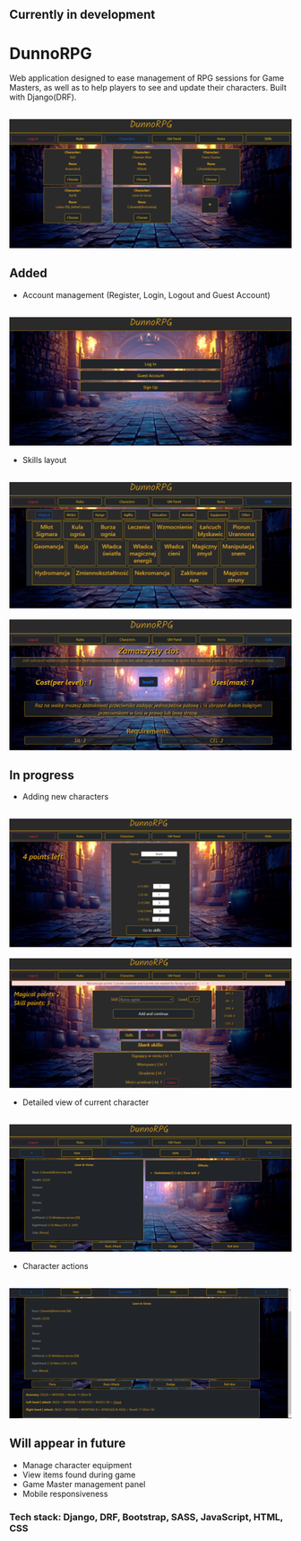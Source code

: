 ## Currently in development
# DunnoRPG
Web application designed to ease management of RPG sessions for Game Masters, as well as to help players to see and update their characters. Built with Django(DRF).

&emsp; ![Home page](https://github.com/Dunno358/Pictures/blob/main/dunnorpg_home_logged_in.png?raw=true)

## Added
- Account management (Register, Login, Logout and Guest Account)

&emsp; ![Home page](https://github.com/Dunno358/Pictures/blob/main/dunno_login_signin.png?raw=true)

- Skills layout

&emsp; ![Home page](https://github.com/Dunno358/Pictures/blob/main/dunnorpg_skills_layout.png?raw=true)
&emsp; ![Home page](https://github.com/Dunno358/Pictures/blob/main/dunnorpg_skills_detailed.png?raw=true)

## In progress
- Adding new characters

&emsp; ![Home page](https://github.com/Dunno358/Pictures/blob/main/dunnorpg_characted_add.png?raw=true)
&emsp; ![Home page](https://github.com/Dunno358/Pictures/blob/main/dunnorpg_skills_adding_1.png?raw=true)

- Detailed view of current character

&emsp; ![Home page](https://github.com/Dunno358/Pictures/blob/main/dunnorpg_detailed_in_dev.png?raw=true)

- Character actions

&emsp; ![Home page](https://github.com/Dunno358/Pictures/blob/main/dunnorpg_char_actions.png?raw=true)

## Will appear in future
- Manage character equipment
- View items found during game
- Game Master management panel
- Mobile responsiveness

### Tech stack: Django, DRF, Bootstrap, SASS, JavaScript, HTML, CSS

